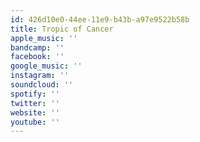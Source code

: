 ```yaml
---
id: 426d10e0-44ee-11e9-b43b-a97e9522b58b
title: Tropic of Cancer
apple_music: ''
bandcamp: ''
facebook: ''
google_music: ''
instagram: ''
soundcloud: ''
spotify: ''
twitter: ''
website: ''
youtube: ''
---
```

